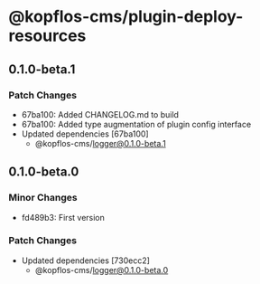 # @kopflos-cms/plugin-deploy-resources

## 0.1.0-beta.1

### Patch Changes

- 67ba100: Added CHANGELOG.md to build
- 67ba100: Added type augmentation of plugin config interface
- Updated dependencies [67ba100]
  - @kopflos-cms/logger@0.1.0-beta.1

## 0.1.0-beta.0

### Minor Changes

- fd489b3: First version

### Patch Changes

- Updated dependencies [730ecc2]
  - @kopflos-cms/logger@0.1.0-beta.0
